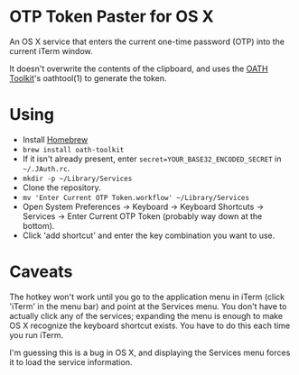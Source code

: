 OTP Token Paster for OS X
=========================

An OS X service that enters the current one-time password (OTP) into the
current iTerm window.

It doesn't overwrite the contents of the clipboard, and uses the [OATH
Toolkit](http://www.nongnu.org/oath-toolkit/)'s oathtool(1) to generate the
token.


Using
=====

- Install [Homebrew](http://mxcl.github.com/homebrew/)
- ```brew install oath-toolkit```
- If it isn't already present, enter ```secret=YOUR_BASE32_ENCODED_SECRET```
  in ```~/.JAuth.rc```.
- ```mkdir -p ~/Library/Services```
- Clone the repository.
- ```mv 'Enter Current OTP Token.workflow' ~/Library/Services```
- Open System Preferences -> Keyboard -> Keyboard Shortcuts -> Services ->
  Enter Current OTP Token (probably way down at the bottom).
- Click 'add shortcut' and enter the key combination you want to use.


Caveats
=======

The hotkey won't work until you go to the application menu in iTerm (click
'iTerm' in the menu bar) and point at the Services menu. You don't have to
actually click any of the services; expanding the menu is enough to make OS
X recognize the keyboard shortcut exists. You have to do this each time you
run iTerm.

I'm guessing this is a bug in OS X, and displaying the Services menu forces
it to load the service information.
